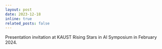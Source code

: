 ```yaml
---
layout: post
date: 2023-12-18
inline: true
related_posts: false
---
```


Presentation invitation at KAUST Rising Stars in AI Symposium in February 2024.
